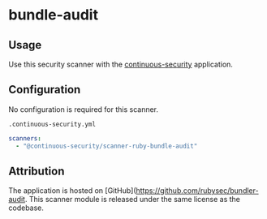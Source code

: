 # bundle-audit

## Usage

Use this security scanner with the [continuous-security](https://github.com/acodeninja/continuous-security) application.

## Configuration

No configuration is required for this scanner.

`.continuous-security.yml`
```yaml
scanners:
  - "@continuous-security/scanner-ruby-bundle-audit"
```


## Attribution

The application is hosted on [GitHub](https://github.com/rubysec/bundler-audit.
This scanner module is released under the same license as the codebase.
